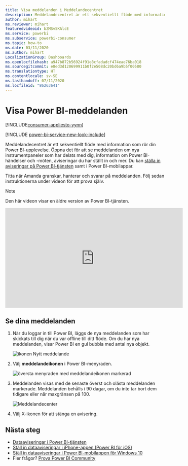 ```yaml
---
title: Visa meddelanden i Meddelandecentret
description: Meddelandecentret är ett sekventiellt flöde med information som rör din Power BI-upplevelse.
author: mihart
ms.reviewer: mihart
featuredvideoid: bZMSv5KAlcE
ms.service: powerbi
ms.subservice: powerbi-consumer
ms.topic: how-to
ms.date: 03/11/2020
ms.author: mihart
LocalizationGroup: Dashboards
ms.openlocfilehash: a947b872b56924f91e8cfadadcf474eae76ba018
ms.sourcegitcommit: e8ed3d120699911b0f2e508dc20bd6a9b5f00580
ms.translationtype: HT
ms.contentlocale: sv-SE
ms.lasthandoff: 07/11/2020
ms.locfileid: "86263641"
---
```

# <a name="view-power-bi-notifications"></a>Visa Power BI-meddelanden

[!INCLUDE[consumer-appliesto-yynn](../includes/consumer-appliesto-yynn.md)]

[!INCLUDE [power-bi-service-new-look-include](../includes/power-bi-service-new-look-include.md)]

Meddelandecentret är ett sekventiellt flöde med information som rör din Power BI-upplevelse. Öppna det för att se meddelanden om nya instrumentpaneler som har delats med dig, information om Power BI-händelser och -möten, aviseringar du har ställt in och mer. Du kan [ställa in aviseringar på Power BI-tjänsten](end-user-alerts.md) samt i Power BI-mobilappar.

Titta när Amanda granskar, hanterar och svarar på meddelanden. Följ sedan instruktionerna under videon för att prova själv.    

> [!NOTE]
> Den här videon visar en äldre version av Power BI-tjänsten. 

<iframe width="560" height="315" src="https://www.youtube.com/embed/bZMSv5KAlcE" frameborder="0" allowfullscreen></iframe>

## <a name="view-your-notifications"></a>Se dina meddelanden
1. När du loggar in till Power BI, läggs de nya meddelanden som har skickats till dig när du var offline till ditt flöde. Om du har nya meddelanden, visar Power BI en gul bubbla med antal nya objekt.
   
   ![ikonen Nytt meddelande](./media/end-user-notification-center/power-bi-new-notification.png)
2. Välj **meddelandeikonen** i Power BI-menyraden.
   
   ![översta menyraden med meddelandeikonen markerad](./media/end-user-notification-center/power-bi-notifications-icon.png)
3. Meddelanden visas med de senaste överst och olästa meddelanden markerade. Meddelanden behålls i 90 dagar, om du inte tar bort dem tidigare eller når maxgränsen på 100.
   
   ![Meddelandecenter](./media/end-user-notification-center/power-bi-notification-center.png)
4. Välj X-ikonen för att stänga en avisering.

## <a name="next-steps"></a>Nästa steg
* [Dataaviseringar i Power BI-tjänsten](end-user-alerts.md)
* [Ställ in dataaviseringar i iPhone-appen (Power BI för iOS)](mobile/mobile-set-data-alerts-in-the-mobile-apps.md)
* [Ställ in dataaviseringar i Power BI-mobilappen för Windows 10](mobile/mobile-set-data-alerts-in-the-mobile-apps.md)
* Fler frågor? [Prova Power BI Community](https://community.powerbi.com/)

